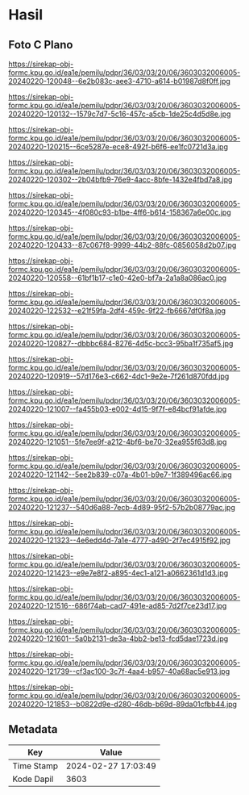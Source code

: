# Hasil

## Foto C Plano

https://sirekap-obj-formc.kpu.go.id/ea1e/pemilu/pdpr/36/03/03/20/06/3603032006005-20240220-120048--6e2b083c-aee3-4710-a614-b01987d8f0ff.jpg

https://sirekap-obj-formc.kpu.go.id/ea1e/pemilu/pdpr/36/03/03/20/06/3603032006005-20240220-120132--1579c7d7-5c16-457c-a5cb-1de25c4d5d8e.jpg

https://sirekap-obj-formc.kpu.go.id/ea1e/pemilu/pdpr/36/03/03/20/06/3603032006005-20240220-120215--6ce5287e-ece8-492f-b6f6-ee1fc0721d3a.jpg

https://sirekap-obj-formc.kpu.go.id/ea1e/pemilu/pdpr/36/03/03/20/06/3603032006005-20240220-120302--2b04bfb9-76e9-4acc-8bfe-1432e4fbd7a8.jpg

https://sirekap-obj-formc.kpu.go.id/ea1e/pemilu/pdpr/36/03/03/20/06/3603032006005-20240220-120345--4f080c93-b1be-4ff6-b614-158367a6e00c.jpg

https://sirekap-obj-formc.kpu.go.id/ea1e/pemilu/pdpr/36/03/03/20/06/3603032006005-20240220-120433--87c067f8-9999-44b2-88fc-0856058d2b07.jpg

https://sirekap-obj-formc.kpu.go.id/ea1e/pemilu/pdpr/36/03/03/20/06/3603032006005-20240220-120558--61bf1b17-c1e0-42e0-bf7a-2a1a8a086ac0.jpg

https://sirekap-obj-formc.kpu.go.id/ea1e/pemilu/pdpr/36/03/03/20/06/3603032006005-20240220-122532--e21f59fa-2df4-459c-9f22-fb6667df0f8a.jpg

https://sirekap-obj-formc.kpu.go.id/ea1e/pemilu/pdpr/36/03/03/20/06/3603032006005-20240220-120827--dbbbc684-8276-4d5c-bcc3-95ba1f735af5.jpg

https://sirekap-obj-formc.kpu.go.id/ea1e/pemilu/pdpr/36/03/03/20/06/3603032006005-20240220-120919--57d176e3-c662-4dc1-9e2e-7f261d870fdd.jpg

https://sirekap-obj-formc.kpu.go.id/ea1e/pemilu/pdpr/36/03/03/20/06/3603032006005-20240220-121007--fa455b03-e002-4d15-9f7f-e84bcf91afde.jpg

https://sirekap-obj-formc.kpu.go.id/ea1e/pemilu/pdpr/36/03/03/20/06/3603032006005-20240220-121051--5fe7ee9f-a212-4bf6-be70-32ea955f63d8.jpg

https://sirekap-obj-formc.kpu.go.id/ea1e/pemilu/pdpr/36/03/03/20/06/3603032006005-20240220-121142--5ee2b839-c07a-4b01-b9e7-1f389496ac66.jpg

https://sirekap-obj-formc.kpu.go.id/ea1e/pemilu/pdpr/36/03/03/20/06/3603032006005-20240220-121237--540d6a88-7ecb-4d89-95f2-57b2b08779ac.jpg

https://sirekap-obj-formc.kpu.go.id/ea1e/pemilu/pdpr/36/03/03/20/06/3603032006005-20240220-121323--4e6edd4d-7a1e-4777-a490-2f7ec4915f92.jpg

https://sirekap-obj-formc.kpu.go.id/ea1e/pemilu/pdpr/36/03/03/20/06/3603032006005-20240220-121423--e9e7e8f2-a895-4ec1-a121-a0662361d1d3.jpg

https://sirekap-obj-formc.kpu.go.id/ea1e/pemilu/pdpr/36/03/03/20/06/3603032006005-20240220-121516--686f74ab-cad7-491e-ad85-7d2f7ce23d17.jpg

https://sirekap-obj-formc.kpu.go.id/ea1e/pemilu/pdpr/36/03/03/20/06/3603032006005-20240220-121601--5a0b2131-de3a-4bb2-be13-fcd5dae1723d.jpg

https://sirekap-obj-formc.kpu.go.id/ea1e/pemilu/pdpr/36/03/03/20/06/3603032006005-20240220-121739--cf3ac100-3c7f-4aa4-b957-40a68ac5e913.jpg

https://sirekap-obj-formc.kpu.go.id/ea1e/pemilu/pdpr/36/03/03/20/06/3603032006005-20240220-121853--b0822d9e-d280-46db-b69d-89da01cfbb44.jpg


## Metadata

| Key        | Value               |
| ---------- | ------------------- |
| Time Stamp | 2024-02-27 17:03:49 |
| Kode Dapil | 3603                |



